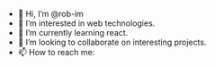 - 👋 Hi, I’m @rob-im
- 👀 I’m interested in web technologies.
- 🌱 I’m currently learning react.
- 💞️ I’m looking to collaborate on interesting projects.
- 📫 How to reach me:

<!---
rob-im/rob-im is a ✨ special ✨ repository because its `README.md` (this file) appears on your GitHub profile.
You can click the Preview link to take a look at your changes.
--->
